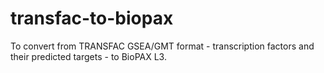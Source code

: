 # transfac-to-biopax
To convert from TRANSFAC GSEA/GMT format - transcription factors and their predicted targets - to BioPAX L3.
